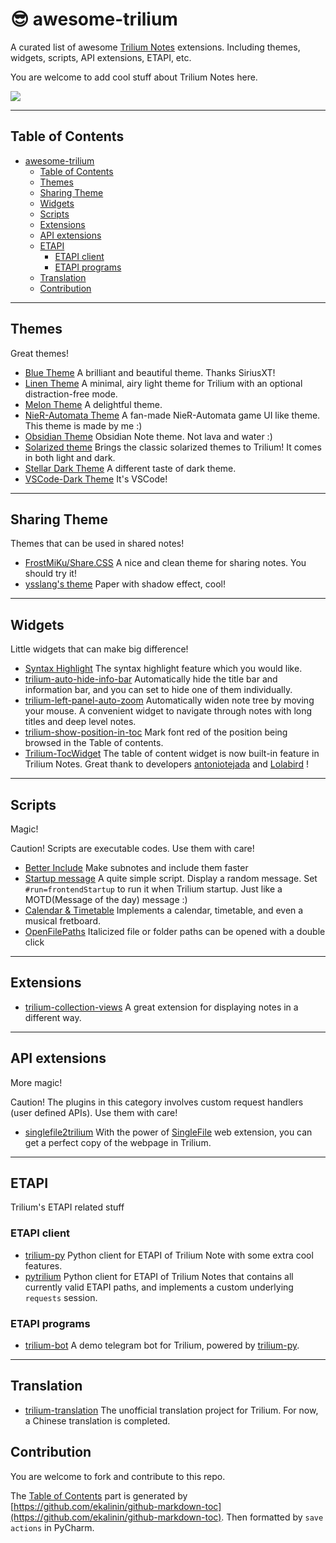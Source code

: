 # 😎 awesome-trilium

A curated list of awesome [Trilium Notes](https://github.com/zadam/trilium) extensions. Including themes, widgets,
scripts, API extensions, ETAPI, etc.

You are welcome to add cool stuff about Trilium Notes here.

<a href="https://github.com/Nriver"><img align="center" src="https://moe-counter--nriver1.repl.co/get/@Nriver_awesome-trilium"></a><br>

--------------------

## Table of Contents

<!--ts-->

* [awesome-trilium](#-awesome-trilium)
    * [Table of Contents](#table-of-contents)
    * [Themes](#themes)
    * [Sharing Theme](#sharing-theme)
    * [Widgets](#widgets)
    * [Scripts](#scripts)
    * [Extensions](#extensions)
    * [API extensions](#api-extensions)
    * [ETAPI](#etapi)
        * [ETAPI client](#etapi-client)
        * [ETAPI programs](#etapi-programs)
    * [Translation](#translation)
    * [Contribution](#contribution)

<!--te-->

---

## Themes

Great themes!

* [Blue Theme](https://github.com/SiriusXT/trilium-theme-blue) A brilliant and beautiful theme. Thanks SiriusXT!
* [Linen Theme](https://github.com/mondayrobot/trilium-linen-theme) A minimal, airy light theme for Trilium with an
  optional distraction-free mode.
* [Melon Theme](https://github.com/raphwriter/trilium-theme-melon) A delightful theme.
* [NieR-Automata Theme](https://github.com/Nriver/NieR-Automata-Trilium-Theme) A fan-made NieR-Automata game UI like
  theme. This theme is made by me :)
* [Obsidian Theme](https://github.com/greengeek/trilium-obsidian-theme) Obsidian Note theme. Not lava and water :)
* [Solarized theme](https://github.com/WKSu/trilium-solarized-theme) Brings the classic solarized themes to Trilium! It
  comes in both light and dark.
* [Stellar Dark Theme](https://github.com/Lolabird/stellar-dark-theme-trilium) A different taste of dark theme.
* [VSCode-Dark Theme](https://github.com/greengeek/trilium-vscode-dark-theme) It's VSCode!

---

## Sharing Theme

Themes that can be used in shared notes!

* [FrostMiKu/Share.CSS](https://github.com/FrostMiKu/Share.CSS) A nice and clean theme for sharing notes. You should
  try it!
* [ysslang's theme](https://github.com/zadam/trilium/discussions/2681) Paper with shadow effect, cool!

---

## Widgets

Little widgets that can make big difference!

* [Syntax Highlight](https://github.com/antoniotejada/Trilium-SyntaxHighlightWidget) The syntax highlight feature which
  you would like.
* [trilium-auto-hide-info-bar](https://github.com/SiriusXT/trilium-auto-hide-info-bar) Automatically hide the title bar
  and information bar, and you can set to hide one of them individually.
* [trilium-left-panel-auto-zoom](https://github.com/SiriusXT/trilium-left-panel-auto-zoom) Automatically widen note tree
  by moving your mouse. A convenient widget to navigate through notes with long titles and deep level notes.
* [trilium-show-position-in-toc](https://github.com/SiriusXT/trilium-show-position-in-toc) Mark font red of the position
  being browsed in the Table of contents.
* [Trilium-TocWidget](https://github.com/Lolabird/Trilium-TocWidget) The table of content widget is now built-in feature
  in Trilium Notes. Great thank to developers [antoniotejada](https://github.com/antoniotejada/Trilium-TocWidget)
  and [Lolabird](https://github.com/Lolabird/Trilium-TocWidget) !

---

## Scripts

Magic!

Caution! Scripts are executable codes. Use them with care!

* [Better Include](https://github.com/salmund/trilium_better_include) Make subnotes and include them faster
* [Startup message](https://github.com/Nriver/trilium-translation/blob/main/demo-cn/示例笔记%20-%20请不要删除/Trilium%20扩展/Trilium%20脚本%20script/startup%20启动项/startup%20message%20启动信息.js)
  A quite simple script. Display a random message. Set `#run=frontendStartup` to run it when Trilium startup. Just like
  a MOTD(Message of the day) message :)
* [Calendar & Timetable](https://github.com/Mangiola/trilium-scripts) Implements a calendar, timetable, and even a
  musical fretboard.
* [OpenFilePaths](https://gist.github.com/laundmo/de1f386fac9f9e797fd77022d63967c9) Italicized file or folder paths can
  be opened with a double click

---

## Extensions

* [trilium-collection-views](https://github.com/mabeyj/trilium-collection-views) A great extension for displaying notes
  in a different way.

---

## API extensions

More magic!

Caution! The plugins in this category involves custom request handlers (user defined APIs). Use them with care!

* [singlefile2trilium](https://github.com/nil0x42/singlefile2trilium) With the power
  of [SingleFile](https://github.com/gildas-lormeau/SingleFile) web extension, you can get a perfect copy
  of the webpage in Trilium.

---

## ETAPI

Trilium's ETAPI related stuff

### ETAPI client

* [trilium-py](https://github.com/Nriver/trilium-py) Python client for ETAPI of Trilium Note with some extra cool
  features.
* [pytrilium](https://github.com/perfectra1n/pytrilium) Python client for ETAPI of Trilium Notes that contains all
  currently valid ETAPI paths, and implements a custom underlying `requests` session.

### ETAPI programs

* [trilium-bot](https://github.com/Nriver/trilium-bot) A demo telegram bot for Trilium, powered
  by [trilium-py](https://github.com/Nriver/trilium-py).

---

## Translation

* [trilium-translation](https://github.com/Nriver/trilium-translation) The unofficial translation project for Trilium.
  For now, a Chinese translation is completed.

## Contribution

You are welcome to fork and contribute to this repo.

The [Table of Contents](#table-of-contents) part is generated
by [https://github.com/ekalinin/github-markdown-toc](https://github.com/ekalinin/github-markdown-toc). Then formatted
by `save actions` in PyCharm.
